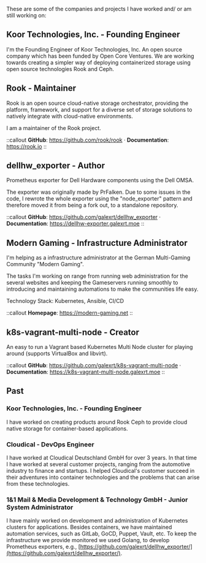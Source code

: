 These are some of the companies and projects I have worked and/ or am still working on:

## Koor Technologies, Inc. - Founding Engineer

I'm the Founding Engineer of Koor Technologies, Inc. An open source company which has been funded by Open Core Ventures.
We are working towards creating a simpler way of deploying containerized storage using open source technologies Rook and Ceph.

## Rook - Maintainer

Rook is an open source cloud-native storage orchestrator, providing the platform, framework, and support for a diverse set of storage solutions to natively integrate with cloud-native environments.

I am a maintainer of the Rook project.

::callout
**GitHub**: https://github.com/rook/rook · **Documentation**: https://rook.io
::

## dellhw_exporter - Author

Prometheus exporter for Dell Hardware components using the Dell OMSA.

The exporter was originally made by PrFalken. Due to some issues in the code, I rewrote the whole exporter using the "node_exporter" pattern and therefore moved it from being a fork out, to a standalone repository.

::callout
**GitHub**: https://github.com/galexrt/dellhw_exporter · **Documentation**: https://dellhw-exporter.galexrt.moe
::

## Modern Gaming - Infrastructure Administrator

I'm helping as a infrastructure administrator at the German Multi-Gaming Community "Modern Gaming".

The tasks I'm working on range from running web administration for the several websites and keeping the Gameservers running smoothly to introducing and maintaining automations to make the communities life easy.

Technology Stack: Kubernetes, Ansible, CI/CD

::callout
**Homepage**: https://modern-gaming.net
::

## k8s-vagrant-multi-node - Creator

An easy to run a Vagrant based Kubernetes Multi Node cluster for playing around (supports VirtualBox and libvirt).

::callout
**GitHub**: https://github.com/galexrt/k8s-vagrant-multi-node · **Documentation**: https://k8s-vagrant-multi-node.galexrt.moe
::

## Past

### Koor Technologies, Inc. - Founding Engineer

I have worked on creating products around Rook Ceph to provide cloud native storage for container-based applications.

### Cloudical - DevOps Engineer

I have worked at Cloudical Deutschland GmbH for over 3 years. In that time I have worked at several customer projects, ranging from the automotive industry to finance and startups.
I helped Cloudical's customer succeed in their adventures into container technologies and the problems that can arise from these technologies.

### 1&1 Mail & Media Development & Technology GmbH - Junior System Administrator

I have mainly worked on development and administration of Kubernetes clusters for applications.
Besides containers, we have maintained automation services, such as GitLab, GoCD, Puppet, Vault, etc.
To keep the infrastructure we provide monitored we used Golang, to develop Prometheus exporters, e.g., [https://github.com/galexrt/dellhw_exporter/](https://github.com/galexrt/dellhw_exporter/).
